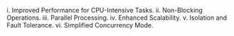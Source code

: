 <!-- Worker_threads module -->
i. Improved Performance for CPU-Intensive Tasks.
ii. Non-Blocking Operations.
iii. Parallel Processing.
iv. Enhanced Scalability.
v. Isolation and Fault Tolerance.
vi. Simplified Concurrency Mode.